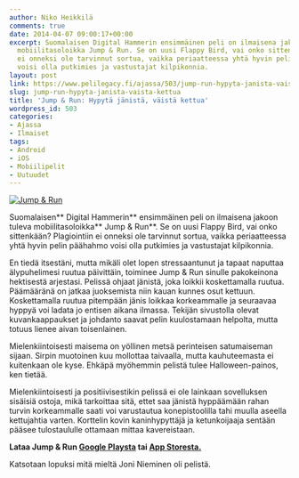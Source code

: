 ```yaml
---
author: Niko Heikkilä
comments: true
date: 2014-04-07 09:00:17+00:00
excerpt: Suomalaisen Digital Hammerin ensimmäinen peli on ilmaisena jakoon tuleva
  mobiilitasoloikka Jump & Run. Se on uusi Flappy Bird, vai onko sittenkään? Plagiointiin
  ei onneksi ole tarvinnut sortua, vaikka periaatteessa yhtä hyvin pelin päähahmo
  voisi olla putkimies ja vastustajat kilpikonnia.
layout: post
link: https://www.pelilegacy.fi/ajassa/503/jump-run-hypyta-janista-vaista-kettua
slug: jump-run-hypyta-janista-vaista-kettua
title: 'Jump & Run: Hypytä jänistä, väistä kettua'
wordpress_id: 503
categories:
- Ajassa
- Ilmaiset
tags:
- Android
- iOS
- Mobiilipelit
- Uutuudet
---
```


[![Jump & Run](http://www.pelilegacy.fi/wp-content/uploads/2014/04/jump_and_run.png)](http://www.pelilegacy.fi/wp-content/uploads/2014/04/jump_and_run.png)

Suomalaisen** Digital Hammerin** ensimmäinen peli on ilmaisena jakoon tuleva mobiilitasoloikka** Jump & Run**. Se on uusi Flappy Bird, vai onko sittenkään? Plagiointiin ei onneksi ole tarvinnut sortua, vaikka periaatteessa yhtä hyvin pelin päähahmo voisi olla putkimies ja vastustajat kilpikonnia.

En tiedä itsestäni, mutta mikäli olet lopen stressaantunut ja tapaat naputtaa älypuhelimesi ruutua päivittäin, toiminee Jump & Run sinulle pakokeinona hektisestä arjestasi. Pelissä ohjaat jänistä, joka loikkii koskettamalla ruutua. Päämääränä on jatkaa juoksemista niin kauan kunnes osut kettuun. Koskettamalla ruutua pitempään jänis loikkaa korkeammalle ja seuraavaa hyppyä voi ladata jo entisen aikana ilmassa. Tekijän sivustolla olevat kuvankaappaukset ja johdanto saavat pelin kuulostamaan helpolta, mutta totuus lienee aivan toisenlainen.

Mielenkiintoisesti maisema on yöllinen metsä perinteisen satumaiseman sijaan. Sirpin muotoinen kuu mollottaa taivaalla, mutta kauhuteemasta ei kuitenkaan ole kyse. Ehkäpä myöhemmin pelistä tulee Halloween-painos, ken tietää.

Mielenkiintoisesti ja positiivisestikin pelissä ei ole lainkaan sovelluksen sisäisiä ostoja, mikä tarkoittaa sitä, ettet saa jänistä hyppäämään rahan turvin korkeammalle saati voi varustautua konepistoolilla tahi muulla aseella kettujahtia varten. Korttelin kovin kaninhypyttäjä ja ketunkoijaaja sentään pääsee tulostaululle ottamaan mittaa kavereistaan.

**Lataa Jump & Run [Google Playsta](https://play.google.com/store/apps/details?id=com.digitalhammer.survivorjack) tai [App Storesta.](http://itunes.apple.com/app/id829626556)**

Katsotaan lopuksi mitä mieltä Joni Nieminen oli pelistä.


